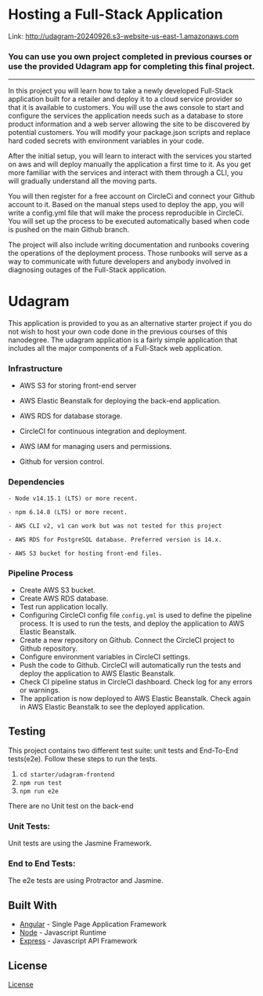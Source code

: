 # Hosting a Full-Stack Application

Link: http://udagram-20240926.s3-website-us-east-1.amazonaws.com

### **You can use you own project completed in previous courses or use the provided Udagram app for completing this final project.**

---

In this project you will learn how to take a newly developed Full-Stack application built for a retailer and deploy it to a cloud service provider so that it is available to customers. You will use the aws console to start and configure the services the application needs such as a database to store product information and a web server allowing the site to be discovered by potential customers. You will modify your package.json scripts and replace hard coded secrets with environment variables in your code.

After the initial setup, you will learn to interact with the services you started on aws and will deploy manually the application a first time to it. As you get more familiar with the services and interact with them through a CLI, you will gradually understand all the moving parts.

You will then register for a free account on CircleCi and connect your Github account to it. Based on the manual steps used to deploy the app, you will write a config.yml file that will make the process reproducible in CircleCi. You will set up the process to be executed automatically based when code is pushed on the main Github branch.

The project will also include writing documentation and runbooks covering the operations of the deployment process. Those runbooks will serve as a way to communicate with future developers and anybody involved in diagnosing outages of the Full-Stack application.

# Udagram

This application is provided to you as an alternative starter project if you do not wish to host your own code done in the previous courses of this nanodegree. The udagram application is a fairly simple application that includes all the major components of a Full-Stack web application.

### Infrastructure

- AWS S3 for storing front-end server

- AWS Elastic Beanstalk for deploying the back-end application.

- AWS RDS for database storage.

- CircleCI for continuous integration and deployment.

- AWS IAM for managing users and permissions.

- Github for version control.

### Dependencies

```
- Node v14.15.1 (LTS) or more recent. 

- npm 6.14.8 (LTS) or more recent.

- AWS CLI v2, v1 can work but was not tested for this project

- AWS RDS for PostgreSQL database. Preferred version is 14.x.

- AWS S3 bucket for hosting front-end files.

```
### Pipeline Process

- Create AWS S3 bucket.
- Create AWS RDS database.
- Test run application locally.
- Configuring CircleCI config file `config.yml` is used to define the pipeline process. It is used to run the tests, and deploy the application to AWS Elastic Beanstalk.
- Create a new repository on Github. Connect the CircleCI project to Github repository.
- Configure environment variables in CircleCI settings.
- Push the code to Github. CircleCI will automatically run the tests and deploy the application to AWS Elastic Beanstalk.
- Check CI pipeline status in CircleCI dashboard. Check log for any errors or warnings.
- The application is now deployed to AWS Elastic Beanstalk. Check again in AWS Elastic Beanstalk to see the deployed application.


## Testing

This project contains two different test suite: unit tests and End-To-End tests(e2e). Follow these steps to run the tests.

1. `cd starter/udagram-frontend`
1. `npm run test`
1. `npm run e2e`

There are no Unit test on the back-end

### Unit Tests:

Unit tests are using the Jasmine Framework.

### End to End Tests:

The e2e tests are using Protractor and Jasmine.

## Built With

- [Angular](https://angular.io/) - Single Page Application Framework
- [Node](https://nodejs.org) - Javascript Runtime
- [Express](https://expressjs.com/) - Javascript API Framework

## License

[License](LICENSE.txt)
